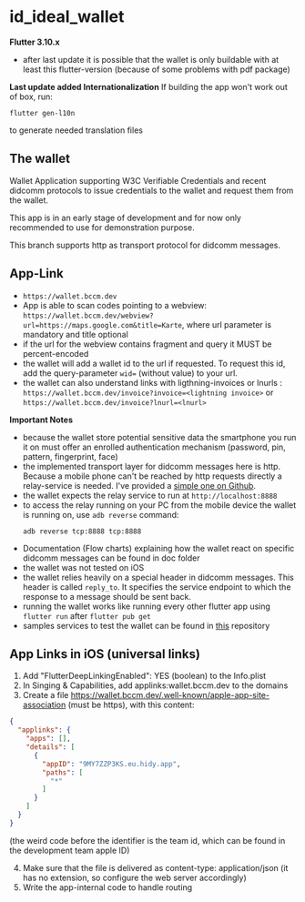 # id_ideal_wallet

**Flutter 3.10.x**

- after last update it is possible that the wallet is only buildable with at least this
  flutter-version (because of some problems with pdf package)

**Last update added Internationalization**
If building the app won't work out of box, run:

```
flutter gen-l10n
```

to generate needed translation files

## The wallet

Wallet Application supporting W3C Verifiable Credentials and recent didcomm protocols
to issue credentials to the wallet and request them from the wallet.

This app is in an early stage of development and for now only recommended to use for demonstration
purpose.

This branch supports http as transport protocol for didcomm messages.

## App-Link

- `https://wallet.bccm.dev`
- App is able to scan codes pointing to a
  webview: `https://wallet.bccm.dev/webview?url=https://maps.google.com&title=Karte`, where url
  parameter is mandatory and title optional
- if the url for the webview contains fragment and query it MUST be percent-encoded
- the wallet will add a wallet id to the url if requested. To request this id, add the
  query-parameter `wid=` (without value) to your url.
- the wallet can also understand links with ligthning-invoices or
  lnurls : `https://wallet.bccm.dev/invoice?invoice=<lightning invoice>`
  or `https://wallet.bccm.dev/invoice?lnurl=<lnurl>`

**Important Notes**

- because the wallet store potential sensitive data the smartphone you run it on must offer an
  enrolled authentication mechanism (password, pin, pattern, fingerprint, face)
- the implemented transport layer for didcomm messages here is http. Because a mobile phone can't be
  reached by http requests directly a relay-service is needed. I've provided
  a [simple one on Github](https://github.com/b2cm/simple_didcomm_relay).
- the wallet expects the relay service to run at `http://localhost:8888`
- to access the relay running on your PC from the mobile device the wallet is running on,
  use `adb reverse` command:
  ```
  adb reverse tcp:8888 tcp:8888
  ```
- Documentation  (Flow charts) explaining how the wallet react on specific didcomm messages can be
  found in doc folder
- the wallet was not tested on iOS
- the wallet relies heavily on a special header in didcomm messages. This header is
  called `reply_to`. It specifies the service endpoint to which the response to a message should be
  sent back.
- running the wallet works like running every other flutter app using `flutter run`
  after `flutter pub get`
- samples services to test the wallet can be found
  in [this](https://github.com/b2cm/didcomm_examples) repository

## App Links in iOS (universal links)

1. Add "FlutterDeepLinkingEnabled": YES (boolean) to the Info.plist
2. In Singing & Capabilities, add applinks:wallet.bccm.dev to the domains
3. Create a file <https://wallet.bccm.dev/.well-known/apple-app-site-association> (must be https),
   with this content:

```json
{
  "applinks": {
    "apps": [],
    "details": [
      {
        "appID": "9MY7ZZP3KS.eu.hidy.app",
        "paths": [
          "*"
        ]
      }
    ]
  }
}
```

(the weird code before the identifier is the team id, which can be found in the development team
apple ID)

4. Make sure that the file is delivered as content-type: application/json (it has no extension, so
   configure the web server accordingly)
5. Write the app-internal code to handle routing